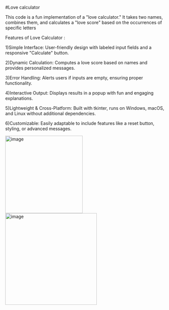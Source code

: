 #Love calculator

This code is a fun implementation of a "love calculator." It takes two names, combines them, and calculates a "love score" based on the occurrences of specific letters

Features of Love Calculator :

1)Simple Interface: User-friendly design with labeled input fields and a responsive "Calculate" button.

2)Dynamic Calculation: Computes a love score based on names and provides personalized messages.

3)Error Handling: Alerts users if inputs are empty, ensuring proper functionality.

4)Interactive Output: Displays results in a popup with fun and engaging explanations.

5)Lightweight & Cross-Platform: Built with tkinter, runs on Windows, macOS, and Linux without additional dependencies.

6)Customizable: Easily adaptable to include features like a reset button, styling, or advanced messages.

<img width="245" alt="image" src="https://github.com/user-attachments/assets/d106f8c2-7bc4-40df-ab20-ba2b4373c08a">
<img width="290" alt="image" src="https://github.com/user-attachments/assets/66b2bb8e-94dc-4dbb-8d15-ba0b822a167b">


